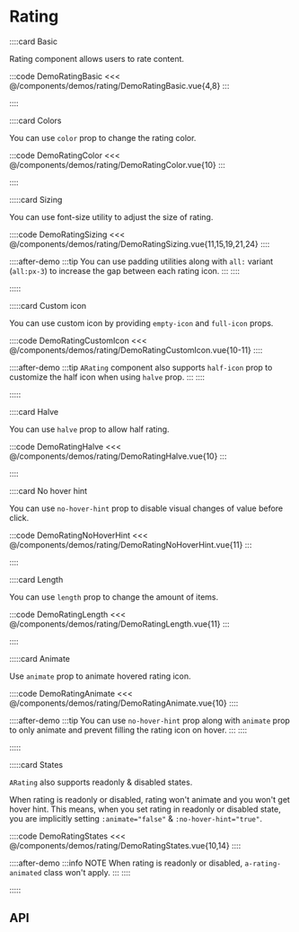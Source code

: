 <script lang="ts" setup>
import api from '@anu/component-meta/ARating.json';
</script>

# Rating

<!-- 👉 Basic -->
::::card Basic

Rating component allows users to rate content.

:::code DemoRatingBasic
<<< @/components/demos/rating/DemoRatingBasic.vue{4,8}
:::

::::

<!-- 👉 Colors -->
::::card Colors

You can use `color` prop to change the rating color.

:::code DemoRatingColor
<<< @/components/demos/rating/DemoRatingColor.vue{10}
:::

::::

<!-- 👉 Sizing -->
:::::card Sizing

You can use font-size utility to adjust the size of rating.

::::code DemoRatingSizing
<<< @/components/demos/rating/DemoRatingSizing.vue{11,15,19,21,24}
::::

::::after-demo
:::tip
You can use padding utilities along with `all:` variant (`all:px-3`) to increase the gap between each rating icon.
:::
::::

:::::

<!-- 👉 Custom icon -->
:::::card Custom icon

You can use custom icon by providing `empty-icon` and `full-icon` props.

::::code DemoRatingCustomIcon
<<< @/components/demos/rating/DemoRatingCustomIcon.vue{10-11}
::::

::::after-demo
:::tip
`ARating` component also supports `half-icon` prop to customize the half icon when using `halve` prop.
:::
::::

:::::

<!-- 👉 Halve -->
::::card Halve

You can use `halve` prop to allow half rating.

:::code DemoRatingHalve
<<< @/components/demos/rating/DemoRatingHalve.vue{10}
:::

::::

<!-- 👉 No Hover Hint -->
::::card No hover hint

You can use `no-hover-hint` prop to disable visual changes of value before click.

:::code DemoRatingNoHoverHint
<<< @/components/demos/rating/DemoRatingNoHoverHint.vue{11}
:::

::::

<!-- 👉 Length -->
::::card Length

You can use `length` prop to change the amount of items.

:::code DemoRatingLength
<<< @/components/demos/rating/DemoRatingLength.vue{11}
:::

::::

<!-- 👉 Animate -->
:::::card Animate

Use `animate` prop to animate hovered rating icon.

::::code DemoRatingAnimate
<<< @/components/demos/rating/DemoRatingAnimate.vue{10}
::::

::::after-demo
:::tip
You can use `no-hover-hint` prop along with `animate` prop to only animate and prevent filling the rating icon on hover.
:::
::::

:::::

<!-- 👉 States -->
:::::card States

`ARating` also supports readonly & disabled states.

When rating is readonly or disabled, rating won't animate and you won't get hover hint. This means, when you set rating in readonly or disabled state, you are implicitly setting `:animate="false"` & `:no-hover-hint="true"`.

::::code DemoRatingStates
<<< @/components/demos/rating/DemoRatingStates.vue{10,14}
::::

::::after-demo
:::info NOTE
When rating is readonly or disabled, `a-rating-animated` class won't apply.
:::
::::

:::::

<!-- 👉 API -->
## API

<Api title="Rating" :api="api"></Api>
